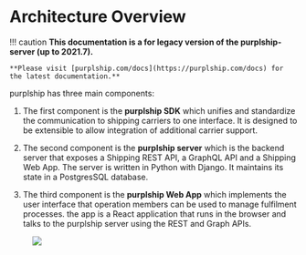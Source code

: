 # Architecture Overview

!!! caution
    **This documentation is a for legacy version of the purplship-server (up to 2021.7).**

    **Please visit [purplship.com/docs](https://purplship.com/docs) for the latest documentation.**

purplship has three main components:

1. The first component is the **purplship SDK** which unifies and standardize
   the communication to shipping carriers to one interface. It is designed
   to be extensible to allow integration of additional carrier support.

2. The second component is the **purplship server** which is the backend server
   that exposes a Shipping REST API, a GraphQL API and a Shipping Web App.
   The server is written in Python with Django. It maintains its state in a
   PostgresSQL database.

3. The third component is the **purplship Web App** which implements the user
   interface that operation members can be used to manage fulfilment processes.
   the app is a React application that runs in the browser and talks to the
   purplship server using the REST and Graph APIs.


<figure>
  <img src="/images/purplship-server-architecture.svg" />
</figure>
